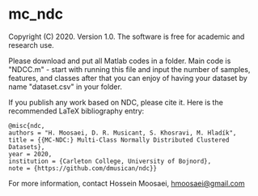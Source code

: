 # mc_ndc

Copyright (C) 2020. Version 1.0. The software is free for academic and research use.

Please download and put all Matlab codes in a folder. Main code is "NDCC.m" - start with running this file and input the number of samples, features, and classes after that you can enjoy of having your dataset by name "dataset.csv" in your folder.

If you publish any work based on NDC, please cite it. Here is the recommended LaTeX bibliography entry:

```
@misc{ndc,
authors = "H. Moosaei, D. R. Musicant, S. Khosravi, M. Hladík",
title = {{MC-NDC:} Multi-Class Normally Distributed Clustered Datasets},
year = 2020,
institution = {Carleton College, University of Bojnord},
note = {https://github.com/dmusican/ndc}}

```
For more information, contact Hossein Moosaei, hmoosaei@gmail.com
